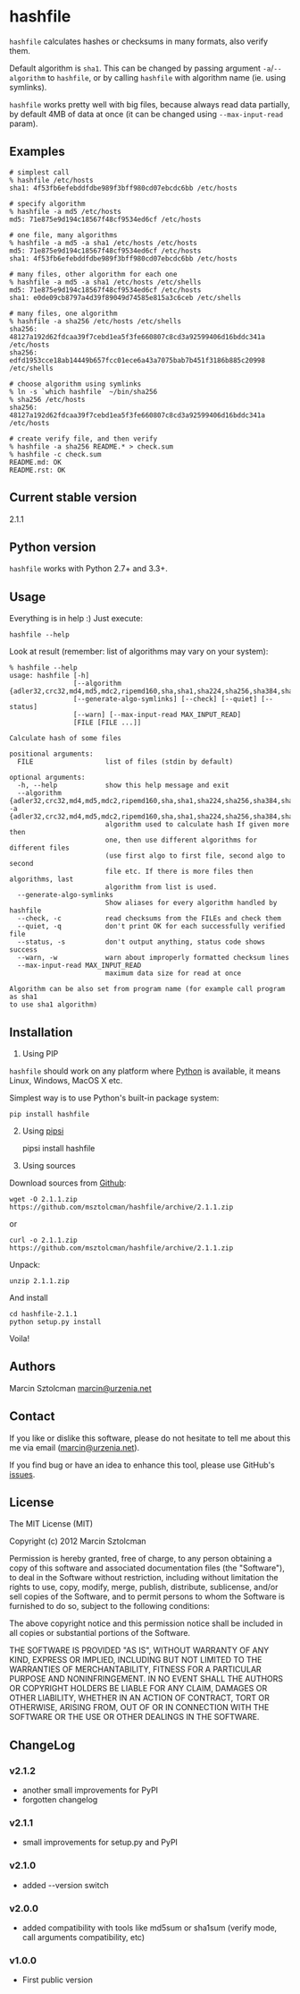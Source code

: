 hashfile
=======

`hashfile` calculates hashes or checksums in many formats, also verify them.

Default algorithm is `sha1`. This can be changed by passing argument `-a`/`--algorithm` to `hashfile`, or by calling `hashfile` with
algorithm name (ie. using symlinks).

`hashfile` works pretty well with big files, because always read data partially, by default 4MB of data at once (it can be changed using
`--max-input-read` param).

Examples
--------

    # simplest call
    % hashfile /etc/hosts
    sha1: 4f53fb6efebddfdbe989f3bff980cd07ebcdc6bb /etc/hosts
    
    # specify algorithm
    % hashfile -a md5 /etc/hosts
    md5: 71e875e9d194c18567f48cf9534ed6cf /etc/hosts
    
    # one file, many algorithms
    % hashfile -a md5 -a sha1 /etc/hosts /etc/hosts
    md5: 71e875e9d194c18567f48cf9534ed6cf /etc/hosts
    sha1: 4f53fb6efebddfdbe989f3bff980cd07ebcdc6bb /etc/hosts
    
    # many files, other algorithm for each one
    % hashfile -a md5 -a sha1 /etc/hosts /etc/shells
    md5: 71e875e9d194c18567f48cf9534ed6cf /etc/hosts
    sha1: e0de09cb8797a4d39f89049d74585e815a3c6ceb /etc/shells
    
    # many files, one algorithm
    % hashfile -a sha256 /etc/hosts /etc/shells
    sha256: 48127a192d62fdcaa39f7cebd1ea5f3fe660807c8cd3a92599406d16bddc341a /etc/hosts
    sha256: edfd1953cce18ab14449b657fcc01ece6a43a7075bab7b451f3186b885c20998 /etc/shells
    
    # choose algorithm using symlinks
    % ln -s `which hashfile` ~/bin/sha256
    % sha256 /etc/hosts
    sha256: 48127a192d62fdcaa39f7cebd1ea5f3fe660807c8cd3a92599406d16bddc341a /etc/hosts
    
    # create verify file, and then verify
    % hashfile -a sha256 README.* > check.sum
    % hashfile -c check.sum
    README.md: OK
    README.rst: OK

Current stable version
----------------------

2.1.1

Python version
--------------

`hashfile` works with Python 2.7+ and 3.3+.

Usage
-----

Everything is in help :) Just execute:

    hashfile --help

Look at result (remember: list of algorithms may vary on your system):

    % hashfile --help
    usage: hashfile [-h]
                    [--algorithm {adler32,crc32,md4,md5,mdc2,ripemd160,sha,sha1,sha224,sha256,sha384,sha512,whirlpool}]
                    [--generate-algo-symlinks] [--check] [--quiet] [--status]
                    [--warn] [--max-input-read MAX_INPUT_READ]
                    [FILE [FILE ...]]
    
    Calculate hash of some files
    
    positional arguments:
      FILE                  list of files (stdin by default)
    
    optional arguments:
      -h, --help            show this help message and exit
      --algorithm {adler32,crc32,md4,md5,mdc2,ripemd160,sha,sha1,sha224,sha256,sha384,sha512,whirlpool}, -a {adler32,crc32,md4,md5,mdc2,ripemd160,sha,sha1,sha224,sha256,sha384,sha512,whirlpool}
                            algorithm used to calculate hash If given more then
                            one, then use different algorithms for different files
                            (use first algo to first file, second algo to second
                            file etc. If there is more files then algorithms, last
                            algorithm from list is used.
      --generate-algo-symlinks
                            Show aliases for every algorithm handled by hashfile
      --check, -c           read checksums from the FILEs and check them
      --quiet, -q           don't print OK for each successfully verified file
      --status, -s          don't output anything, status code shows success
      --warn, -w            warn about improperly formatted checksum lines
      --max-input-read MAX_INPUT_READ
                            maximum data size for read at once
    
    Algorithm can be also set from program name (for example call program as sha1
    to use sha1 algorithm)


Installation
------------

1. Using PIP

`hashfile` should work on any platform where [Python](http://python.org)
is available, it means Linux, Windows, MacOS X etc. 

Simplest way is to use Python's built-in package system:

    pip install hashfile

2. Using [pipsi](https://github.com/mitsuhiko/pipsi)

    pipsi install hashfile

3. Using sources

Download sources from [Github](https://github.com/msztolcman/hashfile/archive/2.1.1.zip):

    wget -O 2.1.1.zip https://github.com/msztolcman/hashfile/archive/2.1.1.zip
    
or

    curl -o 2.1.1.zip https://github.com/msztolcman/hashfile/archive/2.1.1.zip

Unpack:

    unzip 2.1.1.zip

And install

    cd hashfile-2.1.1
    python setup.py install

Voila!

Authors
-------

Marcin Sztolcman <marcin@urzenia.net>

Contact
-------

If you like or dislike this software, please do not hesitate to tell me about
this me via email (marcin@urzenia.net).

If you find bug or have an idea to enhance this tool, please use GitHub's
[issues](https://github.com/msztolcman/hashfile/issues).

License
-------

The MIT License (MIT)

Copyright (c) 2012 Marcin Sztolcman

Permission is hereby granted, free of charge, to any person obtaining a copy of
this software and associated documentation files (the "Software"), to deal in
the Software without restriction, including without limitation the rights to
use, copy, modify, merge, publish, distribute, sublicense, and/or sell copies of
the Software, and to permit persons to whom the Software is furnished to do so,
subject to the following conditions:

The above copyright notice and this permission notice shall be included in all
copies or substantial portions of the Software.

THE SOFTWARE IS PROVIDED "AS IS", WITHOUT WARRANTY OF ANY KIND, EXPRESS OR
IMPLIED, INCLUDING BUT NOT LIMITED TO THE WARRANTIES OF MERCHANTABILITY, FITNESS
FOR A PARTICULAR PURPOSE AND NONINFRINGEMENT. IN NO EVENT SHALL THE AUTHORS OR
COPYRIGHT HOLDERS BE LIABLE FOR ANY CLAIM, DAMAGES OR OTHER LIABILITY, WHETHER
IN AN ACTION OF CONTRACT, TORT OR OTHERWISE, ARISING FROM, OUT OF OR IN
CONNECTION WITH THE SOFTWARE OR THE USE OR OTHER DEALINGS IN THE SOFTWARE.

ChangeLog
---------

### v2.1.2

* another small improvements for PyPI
* forgotten changelog

### v2.1.1

* small improvements for setup.py and PyPI

### v2.1.0

* added --version switch

### v2.0.0

* added compatibility with tools like md5sum or sha1sum (verify mode,
 call arguments compatibility, etc) 

### v1.0.0

* First public version
